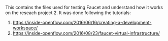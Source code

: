 This contains the files used for testing Faucet and understand how it works on the reseach project 2. 
It was done following the tutorials:

1. https://inside-openflow.com/2016/06/16/creating-a-development-workspace/
2. https://inside-openflow.com/2016/08/23/faucet-virtual-infrastructure/
